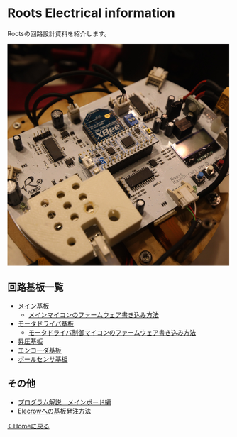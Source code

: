 # Roots Electrical information

Rootsの回路設計資料を紹介します。

<img src="../../images/roots_electrical/roots_main_board.JPG" width="500px" />

## 回路基板一覧

- [メイン基板](./detail_main_pcb.md)
    - [メインマイコンのファームウェア書き込み方法](./writing_mbed_firmware.md)
- [モータドライバ基板](./detail_motor_driver_pcb.md)
    - [モータドライバ制御マイコンのファームウェア書き込み方法](./writing_motor_driver_firmware.md)
- [昇圧基板](./detail_booster_pcb.md)
- [エンコーダ基板](./detail_encoder_pcb.md)
- [ボールセンサ基板](./detail_ball_sensor_pcb.md)

## その他
- [プログラム解説　メインボード編](./mainboard_program.md)
- [Elecrowへの基板発注方法](./how_to_order_elecrow_pcb.md)

[←Homeに戻る](../../README.md)